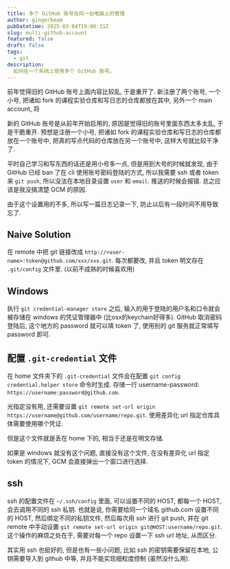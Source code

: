 ```yaml
---
title: 多个 GitHub 账号在同一台电脑上的管理
author: gingerbeam
pubDatetime: 2025-03-04T19:06:31Z
slug: multi-github-account
featured: false
draft: false
tags:
  - git
description:
  如何在一个系统上使用多个 GitHub 账号。
---
```


前年觉得旧的 GitHub 账号上面内容比较乱, 于是重开了. 新注册了两个账号, 一个小号, 把诸如 fork 的课程实验仓库和写日志的仓库都放在其中, 另外一个 main account, 将

新的 GitHub 账号是从前年开始启用的, 原因是觉得旧的账号里面东西太多太乱, 于是干脆重开. 预想是注册一个小号, 把诸如 fork 的课程实验仓库和写日志的仓库都放在一个账号中, 把真的写点代码的仓库放在另一个账号中, 这样大号就比较干净了.

平时自己学习和写东西的话还是用小号多一点, 但是用到大号的时候就发现, 由于 GitHub 已经 ban 了在 cli 使用账号密码登陆的方式, 所以我需要 ssh 或者 token 来 `git push`, 所以没法在本地目录设置 `user` 和 `email`. 推送的时候会报错. 总之应该是我没搞清楚 GCM 的原因.

由于这个设置用的不多, 所以写一篇日志记录一下, 防止以后有一段时间不用导致忘了.

## Naive Solution

在 remote 中把 git 链接改成 `http://<user-name>:token@github.com/xxx/xxx.git`. 每次都要改, 并且 token 明文存在 `.git/config` 文件里. (以前不成熟的时候喜欢用)

## Windows

执行 `git credential-manager store` 之后, 输入的用于登陆的用户名和口令就会被存储在 windows 的凭证管理器中 (比osx的keychain好得多). GitHub 取消密码登陆后, 这个地方的 password 就可以填 token 了, 使用别的 git 服务就正常填写 password 即可.

## 配置 `.git-credential` 文件

在 home 文件夹下的 `.git-credential` 文件会在配置 `git config credential.helper store` 命令时生成. 存储一行 username-password: `https://username:password@github.com`.

光指定没有用, 还需要设置 `git remote set-url origin https://username@github.com/username/repo.git`. 使用差异化 url 指定仓库具体需要使用哪个凭证.

但是这个文件就是丢在 home 下的, 相当于还是在明文存储.

如果是 windows 就没有这个问题, 直接没有这个文件, 在没有差异化 url 指定 token 的情况下, GCM 会直接弹出一个窗口进行选择.

## ssh

ssh 的配置文件在 `~/.ssh/config` 里面, 可以设置不同的 HOST, 都每一个 HOST, 会去调用不同的 ssh 私钥. 也就是说, 你需要给同一个域名 github.com 设置不同的 HOST, 然后绑定不同的私钥文件, 然后每次用 ssh 进行 git push, 并在 git remote 中手动设置 `git remote set-url origin git@HOST:username/repo.git`. 这个操作的麻烦之处在于, 需要对每一个 repo 设置一下 ssh url 地址, 从而区分.

其实用 ssh 也挺好的, 但是也有一些小问题, 比如 ssh 的密钥需要保留在本地, 公钥需要导入到 github 中等, 并且不能实现细粒度控制 (虽然没什么用).
